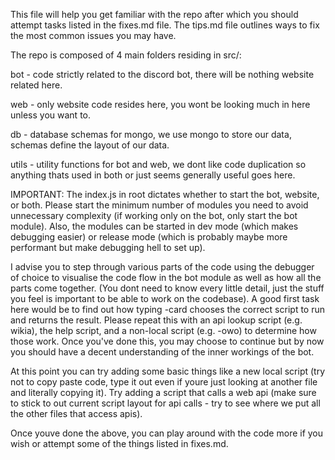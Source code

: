 This file will help you get familiar with the repo after which you should attempt tasks listed in the fixes.md file. The tips.md file outlines ways to fix the most common issues you may have.

The repo is composed of 4 main folders residing in src/:

bot - code strictly related to the discord bot, there will be nothing website related here.

web - only website code resides here, you wont be looking much in here unless you want to.

db - database schemas for mongo, we use mongo to store our data, schemas define the layout of our data.

utils - utility functions for bot and web, we dont like code duplication so anything thats used in both or just seems generally useful goes here.

IMPORTANT: The index.js in root dictates whether to start the bot, website, or both. Please start the minimum number of modules you need to avoid unnecessary complexity (if working only on the bot, only start the bot module). Also, the modules can be started in dev mode (which makes debugging easier) or release mode (which is probably maybe more performant but make debugging hell to set up).

I advise you to step through various parts of the code using the debugger of choice to visualise the code flow in the bot module as well as how all the parts come together. (You dont need to know every little detail, just the stuff you feel is important to be able to work on the codebase). A good first task here would be to find out how typing -card chooses the correct script to run and returns the result. Please repeat this with an api lookup script (e.g. wikia), the help script, and a non-local script (e.g. -owo) to determine how those work. Once you've done this, you may choose to continue but by now you should have a decent understanding of the inner workings of the bot.

At this point you can try adding some basic things like a new local script (try not to copy paste code, type it out even if youre just looking at another file and literally copying it). Try adding a script that calls a web api (make sure to stick to out current script layout for api calls - try to see where we put all the other files that access apis).

Once youve done the above, you can play around with the code more if you wish or attempt some of the things listed in fixes.md.
